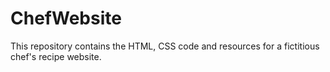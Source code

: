 # ChefWebsite
This repository contains the HTML, CSS code and resources for a fictitious chef's recipe website.
